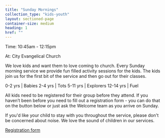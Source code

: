 ```yaml
---
title: "Sunday Mornings"
collection_type: "kids-youth"
layout: sectioned-page
container-size: medium
heading: 1
href: ""
---
```


<div class="text-center">
  <p class="font-impact no-margin-bottom">Time: 10:45am - 12:15pm</p>
  <p class="font-impact">At: City Evangelical Church</p>
</div>

We love kids and want them to love coming to church. Every Sunday morning service we provide fun filled activity sessions for the kids. The kids join us for the first bit of the service and then go out for their classes.

0-2 yrs | Babies 
2-4 yrs | Tots 
5-11 yrs |  Explorers
12-14 yrs | Fuel

All kids need to be registered for their group before they attend. If you haven’t been before you need to fill out a registration form - you can do that on the button below or just ask the Welcome team as you arrive on Sunday.

If you'd like your child to stay with you throughout the service, please don't be concerned about noise. We love the sound of children in our services.

<div class="text-center">
  <a class="button accent-button" href="{{ page.href }}">Registration form</a>
</div>
